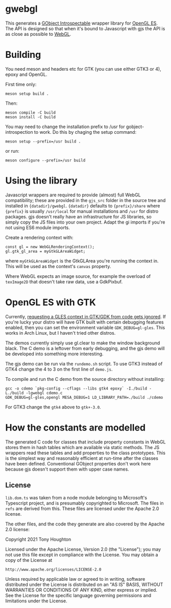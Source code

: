 # gwebgl

This generates a [GObject Introspectable](https://gi.readthedocs.io/en/latest/)
wrapper library for [OpenGL ES](https://www.khronos.org/opengles/). The API is
designed so that when it's bound to Javascript with gjs the API is as close as
possible to [WebGL](https://www.khronos.org/webgl/).

# Building

You need meson and headers etc for GTK (you can use either GTK3 or 4), epoxy and
OpenGL.

First time only:
```
meson setup build .
```

Then:
```
meson compile -C build
meson install -C build
```

You may need to change the installation prefix to /usr for gobject-introspection
to work. Do this by chaging the setup command:
```
meson setup --prefix=/usr build .
```
or run:
```
meson configure --prefix=/usr build
```

# Using the library

Javascript wrappers are required to provide (almost) full WebGL compatibility;
these are provided in the `gjs_src` folder in the source tree and installed
in `{datadir}/gwebgl`. `{datadir}` defaults to `{prefix}/share` where `{prefix}`
is usually `/usr/local` for manual installations and `/usr` for distro packages.
gjs doesn't really have an infrastructure for JS libraries, so simply copy the
JS files into your own project. Adapt the gi imports if you're not using ES6
module imports.

Create a rendering context with:
```
const gl = new WebGLRenderingContext();
gl.gtk_gl_area = myGtkGLAreaWidget;
```
where `myGtkGLAreaWidget` is the GtkGLArea you're running the context in. This
will be used as the context's `canvas` property.

Where WebGL expects an image source, for example the overload of `texImage2D`
that doesn't take raw data, use a GdkPixbuf.

# OpenGL ES with GTK

Currently, [requesting a GLES context in GTK/GDK from code gets
ignored](https://gitlab.gnome.org/GNOME/gtk/-/issues/4221). If you're lucky your
distro will have GTK built with certain debugging features enabled, then you can
set the environment variable `GDK_DEBUG=gl-gles`. This works in Arch Linux, but
I haven't tried other distros.

The demos currently simply use gl.clear to make the window background
black. The C demo is a leftover from early debugging, and the gjs demo will be
developed into something more interesting.

The gjs demo can be run via the `rundemo.sh` script. To use GTK3 instead of
GTK4 change the 4 to 3 on the first line of `demo.js`.

To compile and run the C demo from the source directory without installing:

```
gcc -o cdemo `pkg-config --cflags --libs gtk4 epoxy` -I./build -L./build -lgwebgl cdemo.c
GDK_DEBUG=gl-gles,opengl MESA_DEBUG=1 LD_LIBRARY_PATH=./build ./cdemo
```
For GTK3 change the `gtk4` above to `gtk+-3.0`.

# How the constants are modelled

The generated C code for classes that include property constants in WebGL stores
them in hash tables which are available via static methods. The JS wrappers
read these tables and add properties to the class prototypes. This is the
simplest way and reasonably efficient at run-time after the classes have been
defined. Conventional GObject properties don't work here because gjs doesn't
support them with upper case names.

## License

`lib.dom.ts` was taken from a node module belonging to Microsoft's Typescript
project, and is presumably copyrighted to Microsoft. The files in `refs` are
derived from this. These files are licensed under the Apache 2.0 license.

The other files, and the code they generate are also covered by the Apache 2.0
license:

Copyright 2021 Tony Houghton

Licensed under the Apache License, Version 2.0 (the "License"); you may not use
this file except in compliance with the License. You may obtain a copy of the
License at

    http://www.apache.org/licenses/LICENSE-2.0

Unless required by applicable law or agreed to in writing, software distributed
under the License is distributed on an "AS IS" BASIS, WITHOUT WARRANTIES OR
CONDITIONS OF ANY KIND, either express or implied. See the License for the
specific language governing permissions and limitations under the License.
